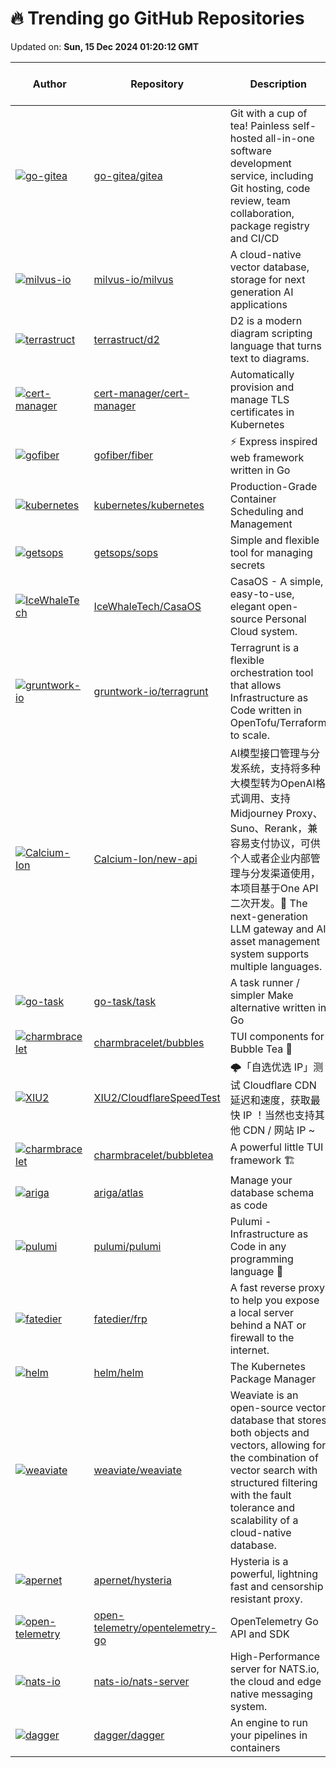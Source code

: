 # 🔥 Trending go GitHub Repositories

Updated on: **Sun, 15 Dec 2024 01:20:12 GMT**

| Author | Repository | Description | Language | ⭐ Total Stars | 🌟 Stars Today |
|--------|------------|-------------|----------|----------------|----------------|
| [![go-gitea](https://avatars.githubusercontent.com/u/2946214?s=40&v=4)](https://github.com/go-gitea) | [go-gitea/gitea](https://github.com/go-gitea/gitea) | Git with a cup of tea! Painless self-hosted all-in-one software development service, including Git hosting, code review, team collaboration, package registry and CI/CD | Go | 45780 | 45 |
| [![milvus-io](https://avatars.githubusercontent.com/u/84113973?s=40&v=4)](https://github.com/milvus-io) | [milvus-io/milvus](https://github.com/milvus-io/milvus) | A cloud-native vector database, storage for next generation AI applications | Go | 31293 | 18 |
| [![terrastruct](https://avatars.githubusercontent.com/u/3120367?s=40&v=4)](https://github.com/terrastruct) | [terrastruct/d2](https://github.com/terrastruct/d2) | D2 is a modern diagram scripting language that turns text to diagrams. | Go | 18659 | 65 |
| [![cert-manager](https://avatars.githubusercontent.com/u/32282838?s=40&v=4)](https://github.com/cert-manager) | [cert-manager/cert-manager](https://github.com/cert-manager/cert-manager) | Automatically provision and manage TLS certificates in Kubernetes | Go | 12255 | 12 |
| [![gofiber](https://avatars.githubusercontent.com/u/25108519?s=40&v=4)](https://github.com/gofiber) | [gofiber/fiber](https://github.com/gofiber/fiber) | ⚡️ Express inspired web framework written in Go | Go | 34321 | 16 |
| [![kubernetes](https://avatars.githubusercontent.com/u/20407524?s=40&v=4)](https://github.com/kubernetes) | [kubernetes/kubernetes](https://github.com/kubernetes/kubernetes) | Production-Grade Container Scheduling and Management | Go | 111702 | 20 |
| [![getsops](https://avatars.githubusercontent.com/u/2260567?s=40&v=4)](https://github.com/getsops) | [getsops/sops](https://github.com/getsops/sops) | Simple and flexible tool for managing secrets | Go | 17204 | 6 |
| [![IceWhaleTech](https://avatars.githubusercontent.com/u/13556972?s=40&v=4)](https://github.com/IceWhaleTech) | [IceWhaleTech/CasaOS](https://github.com/IceWhaleTech/CasaOS) | CasaOS - A simple, easy-to-use, elegant open-source Personal Cloud system. | Go | 26784 | 42 |
| [![gruntwork-io](https://avatars.githubusercontent.com/u/711908?s=40&v=4)](https://github.com/gruntwork-io) | [gruntwork-io/terragrunt](https://github.com/gruntwork-io/terragrunt) | Terragrunt is a flexible orchestration tool that allows Infrastructure as Code written in OpenTofu/Terraform to scale. | Go | 8251 | 70 |
| [![Calcium-Ion](https://avatars.githubusercontent.com/u/61247483?s=40&v=4)](https://github.com/Calcium-Ion) | [Calcium-Ion/new-api](https://github.com/Calcium-Ion/new-api) | AI模型接口管理与分发系统，支持将多种大模型转为OpenAI格式调用、支持Midjourney Proxy、Suno、Rerank，兼容易支付协议，可供个人或者企业内部管理与分发渠道使用，本项目基于One API二次开发。🍥 The next-generation LLM gateway and AI asset management system supports multiple languages. | Go | 3945 | 17 |
| [![go-task](https://avatars.githubusercontent.com/u/7011819?s=40&v=4)](https://github.com/go-task) | [go-task/task](https://github.com/go-task/task) | A task runner / simpler Make alternative written in Go | Go | 11716 | 19 |
| [![charmbracelet](https://avatars.githubusercontent.com/u/25087?s=40&v=4)](https://github.com/charmbracelet) | [charmbracelet/bubbles](https://github.com/charmbracelet/bubbles) | TUI components for Bubble Tea 🫧 | Go | 5719 | 3 |
| [![XIU2](https://avatars.githubusercontent.com/u/54703944?s=40&v=4)](https://github.com/XIU2) | [XIU2/CloudflareSpeedTest](https://github.com/XIU2/CloudflareSpeedTest) | 🌩「自选优选 IP」测试 Cloudflare CDN 延迟和速度，获取最快 IP ！当然也支持其他 CDN / 网站 IP ~ | Go | 20270 | 22 |
| [![charmbracelet](https://avatars.githubusercontent.com/u/25087?s=40&v=4)](https://github.com/charmbracelet) | [charmbracelet/bubbletea](https://github.com/charmbracelet/bubbletea) | A powerful little TUI framework 🏗 | Go | 28529 | 15 |
| [![ariga](https://avatars.githubusercontent.com/u/7413593?s=40&v=4)](https://github.com/ariga) | [ariga/atlas](https://github.com/ariga/atlas) | Manage your database schema as code | Go | 6139 | 19 |
| [![pulumi](https://avatars.githubusercontent.com/u/3953235?s=40&v=4)](https://github.com/pulumi) | [pulumi/pulumi](https://github.com/pulumi/pulumi) | Pulumi - Infrastructure as Code in any programming language 🚀 | Go | 22031 | 9 |
| [![fatedier](https://avatars.githubusercontent.com/u/7346661?s=40&v=4)](https://github.com/fatedier) | [fatedier/frp](https://github.com/fatedier/frp) | A fast reverse proxy to help you expose a local server behind a NAT or firewall to the internet. | Go | 87686 | 46 |
| [![helm](https://avatars.githubusercontent.com/u/89193?s=40&v=4)](https://github.com/helm) | [helm/helm](https://github.com/helm/helm) | The Kubernetes Package Manager | Go | 27182 | 3 |
| [![weaviate](https://avatars.githubusercontent.com/u/8974479?s=40&v=4)](https://github.com/weaviate) | [weaviate/weaviate](https://github.com/weaviate/weaviate) | Weaviate is an open-source vector database that stores both objects and vectors, allowing for the combination of vector search with structured filtering with the fault tolerance and scalability of a cloud-native database​. | Go | 11794 | 11 |
| [![apernet](https://avatars.githubusercontent.com/u/1414953?s=40&v=4)](https://github.com/apernet) | [apernet/hysteria](https://github.com/apernet/hysteria) | Hysteria is a powerful, lightning fast and censorship resistant proxy. | Go | 15414 | 49 |
| [![open-telemetry](https://avatars.githubusercontent.com/u/5543599?s=40&v=4)](https://github.com/open-telemetry) | [open-telemetry/opentelemetry-go](https://github.com/open-telemetry/opentelemetry-go) | OpenTelemetry Go API and SDK | Go | 5389 | 2 |
| [![nats-io](https://avatars.githubusercontent.com/u/90097?s=40&v=4)](https://github.com/nats-io) | [nats-io/nats-server](https://github.com/nats-io/nats-server) | High-Performance server for NATS.io, the cloud and edge native messaging system. | Go | 16132 | 2 |
| [![dagger](https://avatars.githubusercontent.com/u/179503?s=40&v=4)](https://github.com/dagger) | [dagger/dagger](https://github.com/dagger/dagger) | An engine to run your pipelines in containers | Go | 11585 | 4 |
